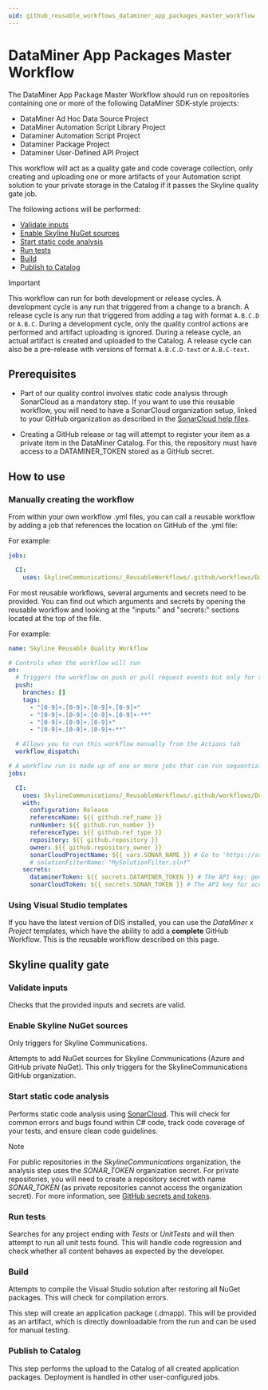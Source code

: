 ```yaml
---
uid: github_reusable_workflows_dataminer_app_packages_master_workflow
---
```


# DataMiner App Packages Master Workflow

The DataMiner App Package Master Workflow should run on repositories containing one or more of the following DataMiner SDK-style projects:

- DataMiner Ad Hoc Data Source Project
- DataMiner Automation Script Library Project
- Dataminer Automation Script Project
- Dataminer Package Project
- Dataminer User-Defined API Project

This workflow will act as a quality gate and code coverage collection, only creating and uploading one or more artifacts of your Automation script solution to your private storage in the Catalog if it passes the Skyline quality gate job.

The following actions will be performed:

- [Validate inputs](#validate-inputs)
- [Enable Skyline NuGet sources](#enable-skyline-nuget-sources)
- [Start static code analysis](#start-static-code-analysis)
- [Run tests](#run-tests)
- [Build](#build)
- [Publish to Catalog](#publish-to-catalog)

> [!IMPORTANT]
> This workflow can run for both development or release cycles. A development cycle is any run that triggered from a change to a branch. A release cycle is any run that triggered from adding a tag with format `A.B.C.D` or `A.B.C`. During a development cycle, only the quality control actions are performed and artifact uploading is ignored. During a release cycle, an actual artifact is created and uploaded to the Catalog. A release cycle can also be a pre-release with versions of format `A.B.C.D-text` or `A.B.C-text`.

## Prerequisites

- Part of our quality control involves static code analysis through SonarCloud as a mandatory step. If you want to use this reusable workflow, you will need to have a SonarCloud organization setup, linked to your GitHub organization as described in the [SonarCloud help files](https://docs.sonarsource.com/sonarcloud/getting-started/github/).

- Creating a GitHub release or tag will attempt to register your item as a private item in the DataMiner Catalog. For this, the repository must have access to a DATAMINER_TOKEN stored as a GitHub secret.

## How to use

### Manually creating the workflow

From within your own workflow .yml files, you can call a reusable workflow by adding a job that references the location on GitHub of the .yml file:

For example:

```yml
jobs:

  CI:
    uses: SkylineCommunications/_ReusableWorkflows/.github/workflows/DataMiner App Packages Master Workflow.yml@main
```

For most reusable workflows, several arguments and secrets need to be provided. You can find out which arguments and secrets by opening the reusable workflow and looking at the "inputs:" and "secrets:" sections located at the top of the file.

For example:

```yml
name: Skyline Reusable Quality Workflow

# Controls when the workflow will run
on:
  # Triggers the workflow on push or pull request events but only for the master branch
  push:
    branches: []
    tags:
      - "[0-9]+.[0-9]+.[0-9]+.[0-9]+"
      - "[0-9]+.[0-9]+.[0-9]+.[0-9]+-**"
      - "[0-9]+.[0-9]+.[0-9]+"
      - "[0-9]+.[0-9]+.[0-9]+-**"

  # Allows you to run this workflow manually from the Actions tab
  workflow_dispatch:

# A workflow run is made up of one or more jobs that can run sequentially or in parallel
jobs:

  CI:
    uses: SkylineCommunications/_ReusableWorkflows/.github/workflows/DataMiner App Packages Master Workflow.yml@DataMinerSDKSupport
    with:
      configuration: Release
      referenceName: ${{ github.ref_name }}
      runNumber: ${{ github.run_number }}
      referenceType: ${{ github.ref_type }}
      repository: ${{ github.repository }}
      owner: ${{ github.repository_owner }}
      sonarCloudProjectName: ${{ vars.SONAR_NAME }} # Go to 'https://sonarcloud.io/projects/create' and create a project. Then create a SONAR_NAME variable with the ID of the project as mentioned in the SonarCloud project URL.
      # solutionFilterName: "MySolutionFilter.slnf"
    secrets:
      dataminerToken: ${{ secrets.DATAMINER_TOKEN }} # The API key: generated in the DCP Admin app (https://admin.dataminer.services/) as authentication for a certain DataMiner System.
      sonarCloudToken: ${{ secrets.SONAR_TOKEN }} # The API key for access to SonarCloud.
```

### Using Visual Studio templates

If you have the latest version of DIS installed, you can use the *DataMiner x Project* templates, which have the ability to add a **complete** GitHub Workflow. This is the reusable workflow described on this page.

## Skyline quality gate

### Validate inputs

Checks that the provided inputs and secrets are valid.

### Enable Skyline NuGet sources

Only triggers for Skyline Communications.

Attempts to add NuGet sources for Skyline Communications (Azure and GitHub private NuGet). This only triggers for the SkylineCommunications GitHub organization.

### Start static code analysis

Performs static code analysis using [SonarCloud](https://www.sonarsource.com/products/sonarcloud/). This will check for common errors and bugs found within C# code, track code coverage of your tests, and ensure clean code guidelines.

> [!NOTE]
> For public repositories in the *SkylineCommunications* organization, the analysis step uses the *SONAR_TOKEN* organization secret. For private repositories, you will need to create a repository secret with name *SONAR_TOKEN* (as private repositories cannot access the organization secret). For more information, see [GitHub secrets and tokens](xref:GitHub_Secrets).

### Run tests

Searches for any project ending with *Tests* or *UnitTests* and will then attempt to run all unit tests found. This will handle code regression and check whether all content behaves as expected by the developer.

### Build

Attempts to compile the Visual Studio solution after restoring all NuGet packages. This will check for compilation errors.

This step will create an application package (.dmapp). This will be provided as an artifact, which is directly downloadable from the run and can be used for manual testing.

### Publish to Catalog

This step performs the upload to the Catalog of all created application packages. Deployment is handled in other user-configured jobs.
